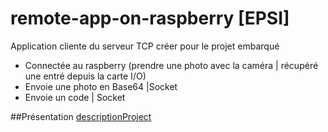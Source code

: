 # remote-app-on-raspberry [EPSI]
Application cliente du serveur TCP créer pour le projet embarqué
* Connectée au raspberry (prendre une photo avec la caméra | récupéré une entré depuis la carte I/O)
* Envoie une photo en Base64 |Socket
* Envoie un code | Socket

##Présentation
[descriptionProject](https://github.com/rolljee/raspberry)

